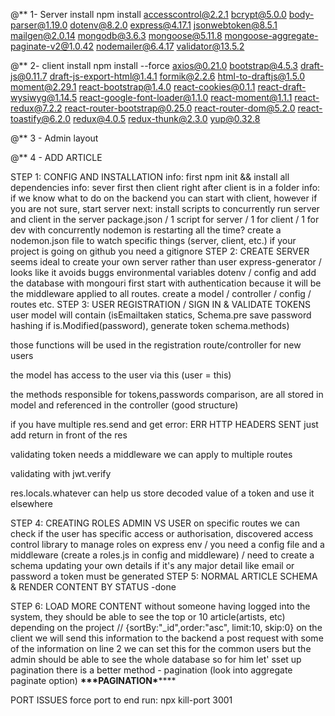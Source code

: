 @\*\* 1- Server install npm install accesscontrol@2.2.1 bcrypt@5.0.0 body-parser@1.19.0 dotenv@8.2.0 express@4.17.1 jsonwebtoken@8.5.1 mailgen@2.0.14 mongodb@3.6.3 mongoose@5.11.8 mongoose-aggregate-paginate-v2@1.0.42 nodemailer@6.4.17 validator@13.5.2

@\*\* 2- client install npm install --force axios@0.21.0 bootstrap@4.5.3 draft-js@0.11.7 draft-js-export-html@1.4.1 formik@2.2.6 html-to-draftjs@1.5.0 moment@2.29.1 react-bootstrap@1.4.0 react-cookies@0.1.1 react-draft-wysiwyg@1.14.5 react-google-font-loader@1.1.0 react-moment@1.1.1 react-redux@7.2.2 react-router-bootstrap@0.25.0 react-router-dom@5.2.0 react-toastify@6.2.0 redux@4.0.5 redux-thunk@2.3.0 yup@0.32.8

@\*\* 3 - Admin layout

@\*\* 4 - ADD ARTICLE

STEP 1: CONFIG AND INSTALLATION
info: first npm init && install all dependencies
info: sever first then client right after client is in a folder
info: if we know what to do on the backend you can start with client, however if you are not sure, start server
next: install scripts to concurrently run server and client in the server package.json / 1 script for server / 1 for client / 1 for dev with concurrently
nodemon is restarting all the time? create a nodemon.json file to watch specific things (server, client, etc.)
if your project is going on github you need a gitignore
STEP 2: CREATE SERVER
seems ideal to create your own server rather than user express-generator / looks like it avoids buggs
environmental variables dotenv / config and add the database with mongouri
first start with authentication because it will be the middleware applied to all routes.
create a model / controller / config / routes etc.
STEP 3: USER REGISTRATION / SIGN IN & VALIDATE TOKENS
user model will contain (isEmailtaken statics, Schema.pre save password hashing if is.Modified(password), generate token schema.methods)

those functions will be used in the registration route/controller for new users

the model has access to the user via this (user = this)

the methods responsible for tokens,passwords comparison, are all stored in model and referenced in the controller (good structure)

if you have multiple res.send and get error: ERR HTTP HEADERS SENT just add return in front of the res

validating token needs a middleware we can apply to multiple routes

validating with jwt.verify

res.locals.whatever can help us store decoded value of a token and use it elsewhere

STEP 4: CREATING ROLES ADMIN VS USER
on specific routes we can check if the user has specific access or authorisation, discovered access control library to manage roles on express env / you need a config file and a middleware (create a roles.js in config and middleware) / need to create a schema
updating your own details if it's any major detail like email or password a token must be generated
STEP 5: NORMAL ARTICLE SCHEMA & RENDER CONTENT BY STATUS
-done

STEP 6: LOAD MORE CONTENT
without someone having logged into the system, they should be able to see the top or 10 article(artists, etc) depending on the project
// {sortBy:"\_id",order:"asc", limit:10, skip:0}
on the client we will send this information to the backend
a post request with some of the information on line 2
we can set this for the common users but the admin should be able to see the whole database so for him let' sset up pagination
there is a better method - pagination (look into aggregate paginate option)
****\*\*\*****PAGINATION******\*******

PORT ISSUES
force port to end run: npx kill-port 3001
